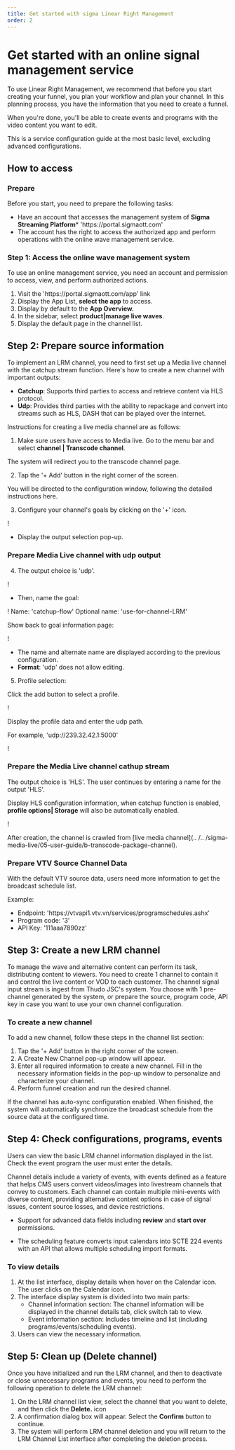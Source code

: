 ```yaml
---
title: Get started with sigma Linear Right Management
order: 2
---
```


# Get started with an online signal management service

To use Linear Right Management, we recommend that before you start creating your funnel, you plan your workflow and plan your channel. In this planning process, you have the information that you need to create a funnel.

When you're done, you'll be able to create events and programs with the video content you want to edit.

This is a service configuration guide at the most basic level, excluding advanced configurations.

## How to access

### Prepare

Before you start, you need to prepare the following tasks:

- Have an account that accesses the management system of **Sigma Streaming Platform**\* 'https\://portal.sigmaott.com'
- The account has the right to access the authorized app and perform operations with the online wave management service.

### Step 1: Access the online wave management system

To use an online management service, you need an account and permission to access, view, and perform authorized actions.

1. Visit the 'https\://portal.sigmaott.com/app' link
2. Display the App List, **select the app** to access.
3. Display by default to the **App Overview.**
4. In the sidebar, select **product|manage live waves**.
5. Display the default page in the channel list.

## Step 2: Prepare source information

To implement an LRM channel, you need to first set up a Media live channel with the catchup stream function. Here's how to create a new channel with important outputs:

- **Catchup**: Supports third parties to access and retrieve content via HLS protocol.
- **Udp**: Provides third parties with the ability to repackage and convert into streams such as HLS, DASH that can be played over the internet.

Instructions for creating a live media channel are as follows:

1. Make sure users have access to Media live. Go to the menu bar and select **channel | Transcode channel**.

The system will redirect you to the transcode channel page.

2. Tap the '+ Add' button in the right corner of the screen.

You will be directed to the configuration window, following the detailed instructions here.

3. Configure your channel's goals by clicking on the '+' icon.

! 

- Display the output selection pop-up.

### Prepare Media Live channel with udp output

4. The output choice is 'udp'.

! 

- Then, name the goal:

! 
Name: 'catchup-flow'
Optional name: 'use-for-channel-LRM'

Show back to goal information page:

! 

- The name and alternate name are displayed according to the previous configuration.
- **Format**: 'udp' does not allow editing.

5. Profile selection:

Click the add button to select a profile.

! 

Display the profile data and enter the udp path.

For example, 'udp\://239.32.42.1:5000'

! 

### Prepare the Media Live channel cathup stream

The output choice is 'HLS'.
The user continues by entering a name for the output 'HLS'.

Display HLS configuration information, when catchup function is enabled, **profile options| Storage** will also be automatically enabled.

! 

After creation, the channel is crawled from [live media channel](.. /.. /sigma-media-live/05-user-guide/b-transcode-package-channel).

### Prepare VTV Source Channel Data

With the default VTV source data, users need more information to get the broadcast schedule list.

Example:

- Endpoint: 'https\://vtvapi1.vtv.vn/services/programschedules.ashx'
- Program code: '3'
- API Key: '111aaa7890zz'

## Step 3: Create a new LRM channel

To manage the wave and alternative content can perform its task, distributing content to viewers. You need to create 1 channel to contain it and control the live content or VOD to each customer. The channel signal input stream is ingest from Thudo JSC's system.
You choose with 1 pre-channel generated by the system, or prepare the source, program code, API key in case you want to use your own channel configuration.

### To create a new channel

To add a new channel, follow these steps in the channel list section:

1. Tap the '+ Add' button in the right corner of the screen.
2. A Create New Channel pop-up window will appear.
3. Enter all required information to create a new channel. Fill in the necessary information fields in the pop-up window to personalize and characterize your channel.
4. Perform funnel creation and run the desired channel.

If the channel has auto-sync configuration enabled. When finished, the system will automatically synchronize the broadcast schedule from the source data at the configured time.

## Step 4: Check configurations, programs, events

Users can view the basic LRM channel information displayed in the list. Check the event program the user must enter the details.

Channel details include a variety of events, with events defined as a feature that helps CMS users convert videos/images into livestream channels that convey to customers. Each channel can contain multiple mini-events with diverse content, providing alternative content options in case of signal issues, content source losses, and device restrictions.

- Support for advanced data fields including **review** and **start over** permissions.

- The scheduling feature converts input calendars into SCTE 224 events with an API that allows multiple scheduling import formats.

### To view details

1. At the list interface, display details when hover on the Calendar icon. The user clicks on the Calendar icon.
2. The interface display system is divided into two main parts:
   - Channel information section: The channel information will be displayed in the channel details tab, click switch tab to view.
   - Event information section: Includes timeline and list (including programs/events/scheduling events).
3. Users can view the necessary information.

## Step 5: Clean up (Delete channel)

Once you have initialized and run the LRM channel, and then to deactivate or close unnecessary programs and events, you need to perform the following operation to delete the LRM channel:

1. On the LRM channel list view, select the channel that you want to delete, and then click the **Delete.** icon
2. A confirmation dialog box will appear. Select the **Confirm** button to continue.
3. The system will perform LRM channel deletion and you will return to the LRM Channel List interface after completing the deletion process.
